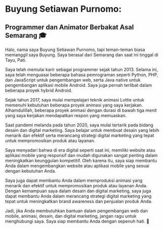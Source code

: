 Buyung Setiawan Purnomo:
=======
Programmer dan Animator Berbakat Asal Semarang 🎓
-----------

Halo, nama saya Buyung Setiawan Purnomo, tapi teman-teman biasa memanggil saya Buyung. Saya berasal dari Semarang dan saat ini tinggal di Tayu, Pati.

Saya telah memulai karir sebagai programmer sejak tahun 2013. Selama ini, saya telah menguasai beberapa bahasa pemrograman seperti Python, PHP, dan JavaScript untuk pengembangan web, serta Java native untuk pengembangan aplikasi mobile Android. Saya juga pernah terlibat dalam beberapa proyek hybrid Android.

Sejak tahun 2017, saya mulai mempelajari teknik animasi Lottie untuk memenuhi kebutuhan beberapa proyek animasi yang saya kerjakan. Alhamdulillah, beberapa proyek animasi dengan durasi di bawah tiga menit yang saya kerjakan mendapatkan respon yang memuaskan.

Saat pandemi melanda pada tahun 2020, saya mulai tertarik pada bidang desain dan digital marketing. Saya belajar untuk membuat desain yang lebih menarik dan efektif serta merancang strategi digital marketing yang tepat untuk mempromosikan produk atau layanan.

Saya menyadari bahwa di era digital seperti saat ini, memiliki website atau aplikasi mobile yang responsif dan mudah digunakan sangat penting dalam meningkatkan keunggulan kompetitif. Oleh karena itu, saya siap membantu Anda dalam mengembangkan website atau aplikasi mobile yang sesuai dengan kebutuhan Anda.

Saya juga dapat membantu Anda dalam memproduksi animasi yang menarik dan efektif untuk mempromosikan produk atau layanan Anda. Dengan kemampuan saya dalam desain dan digital marketing, saya juga dapat membantu Anda dalam merancang strategi digital marketing yang tepat untuk meningkatkan brand awareness dan penjualan produk Anda.

Jadi, jika Anda membutuhkan bantuan dalam pengembangan web dan mobile, animasi, desain, dan digital marketing, jangan ragu untuk menghubungi saya. Saya siap membantu Anda dengan sepenuh hati. 💪
